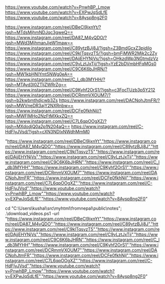 https://www.youtube.com/watch?v=PnwhBP_Lmow
https://www.youtube.com/watch?v=EXPwJqSdLfE
https://www.youtube.com/watch?v=8Aysp8ng2F0







https://www.instagram.com/reel/DBeCl9jxnYt/?igsh=MTdsMjhmNDJqc3gweQ==
https://www.instagram.com/reel/DA87_M4vQDO/?igsh=MWd3MjhmanJjeW1maw==
https://www.instagram.com/reel/C89ytzBJj8J/?igsh=Z3BmdGcxZ3pjdjlo
https://www.instagram.com/reel/C9klTqsvzT5/?igsh=bmFjMWR2Mjk2c2Zy
https://www.instagram.com/reel/DAjjEHYNjVs/?igsh=OHkzdWp3NGtmdzVz
https://www.instagram.com/reel/C9vLztJxTij/?igsh=YzE2bDVmbHFqMGs0
https://www.instagram.com/reel/C9C6K6bJHRN/?igsh=MW1kbHNlYmt5NWg0eA==
https://www.instagram.com/reel/C_I_db3MYHH/?igsh=MTAyd3l0ZTljZWRrZg==
https://www.instagram.com/reel/C9Kyhf2OrS1/?igsh=c3FocTUzb3p5Y212
https://www.instagram.com/reel/DCRmmVXOUM7/?igsh=b2kwbmthdjcwb3Zs
https://www.instagram.com/reel/DACNohJtmFR/?igsh=MWVneDR3ajY2NXRnbw==
https://www.instagram.com/reel/DCFe0fkhNjl/?igsh=MWFlMHo2NzFtMXkxZQ==
https://www.instagram.com/reel/C7L6qpOOgXZ/?igsh=MXdodjQ0a2p1N204aQ==
https://www.instagram.com/reel/C-HdFIyJVsd/?igsh=cXN3NDIxNWdhMmM0
















"https://www.instagram.com/reel/DBeCl9jxnYt","https://www.instagram.com/reel/DA87_M4vQDO","https://www.instagram.com/reel/C89ytzBJj8J","https://www.instagram.com/reel/C9klTqsvzT5","https://www.instagram.com/reel/DAjjEHYNjVs","https://www.instagram.com/reel/C9vLztJxTij","https://www.instagram.com/reel/C9C6K6bJHRN","https://www.instagram.com/reel/C_I_db3MYHH","https://www.instagram.com/reel/C9Kyhf2OrS1","https://www.instagram.com/reel/DCRmmVXOUM7","https://www.instagram.com/reel/DACNohJtmFR","https://www.instagram.com/reel/DCFe0fkhNjl","https://www.instagram.com/reel/C7L6qpOOgXZ","https://www.instagram.com/reel/C-HdFIyJVsd","https://www.youtube.com/watch?v=PnwhBP_Lmow","https://www.youtube.com/watch?v=EXPwJqSdLfE","https://www.youtube.com/watch?v=8Aysp8ng2F0"









cd "C:\Users\kushal\src\myhtml\fromnepal\public\notes\"; .\download_videos.ps1  -url "https://www.instagram.com/reel/DBeCl9jxnYt","https://www.instagram.com/reel/DA87_M4vQDO","https://www.instagram.com/reel/C89ytzBJj8J","https://www.instagram.com/reel/C9klTqsvzT5","https://www.instagram.com/reel/DAjjEHYNjVs","https://www.instagram.com/reel/C9vLztJxTij","https://www.instagram.com/reel/C9C6K6bJHRN","https://www.instagram.com/reel/C_I_db3MYHH","https://www.instagram.com/reel/C9Kyhf2OrS1","https://www.instagram.com/reel/DCRmmVXOUM7","https://www.instagram.com/reel/DACNohJtmFR","https://www.instagram.com/reel/DCFe0fkhNjl","https://www.instagram.com/reel/C7L6qpOOgXZ","https://www.instagram.com/reel/C-HdFIyJVsd","https://www.youtube.com/watch?v=PnwhBP_Lmow","https://www.youtube.com/watch?v=EXPwJqSdLfE","https://www.youtube.com/watch?v=8Aysp8ng2F0"